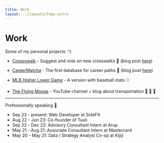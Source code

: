 ```yaml
---
title: Work
layout: ../layouts/Page.astro
---
```


<h1 class='text-3xl font-bold md:text-5xl'>Work</h1>

<!-- The more venture-type things I'm working on:

- <a class="hover:text-indigo-800 dark:hover:text-yellow-200" href="https://trytuuli.com" target="_blank">Tuuli</a> - The easiest way for consultants, architects, and suppliers to manage environmental material data 🏗  -->


Some of my personal projects :^)

- <a class="text-indigo-800 no-underline dark:text-yellow-200 hover:underline" href="https://crossywalk.com" target="_blank">Crossywalk</a> - Suggest and vote on new crosswalks 🚸 (blog post <a class="text-indigo-800 dark:text-yellow-200 no-underline hover:underline" href="/blog/crossywalk">here</a>)

- <a class="text-indigo-800 no-underline dark:text-yellow-200 hover:underline" href="https://careermatcha.com" target="_blank">CareerMatcha</a> - The first database for career paths 🍵 (blog post <a class="text-indigo-800 dark:text-yellow-200 no-underline hover:underline" href="/blog/matcha">here</a>)

- <a class="text-indigo-800 no-underline dark:text-yellow-200 hover:underline" href="https://mlbhigherlower.vercel.app/" target="_blank">MLB Higher Lower Game</a> - A  version with baseball stats ⚾️

- <a class="text-indigo-800 no-underline dark:text-yellow-200 hover:underline" href="https://theflyingmoose.net/" target="_blank">The Flying Moose</a> - YouTube channel + blog about transportation 🚄 🚋 🛫

--- 

Professionally speaking 👔

- Sep 23 - present: Web Developer at SideFX
- Aug 22 - Jun 23: Co-founder of Tuuli
- Sep 22 - Dec 22: Advisory Consultant Intern at Arup
- May 21 - Aug 21: Associate Consultant Intern at Mastercard
- May 20 - May 21: Data / Strategy Analyst Co-op at Kijiji